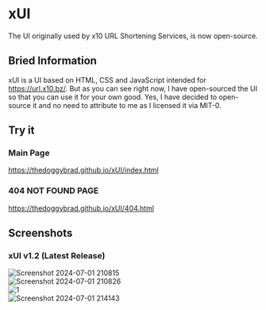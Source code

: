 # xUI
The UI originally used by x10 URL Shortening Services, is now open-source.

## Bried Information
xUI is a UI based on HTML, CSS and JavaScript intended for https://url.x10.bz/. But as you can see right now, I have open-sourced the UI so that you can use it for your own good. Yes, I have decided to open-source it and no need to attribute to me as I licensed it via MIT-0.

## Try it 
### Main Page
https://thedoggybrad.github.io/xUI/index.html

### 404 NOT FOUND PAGE
https://thedoggybrad.github.io/xUI/404.html

## Screenshots
### xUI v1.2 (Latest Release)
![Screenshot 2024-07-01 210815](https://github.com/thedoggybrad/xUI/assets/94173621/d544332c-0307-4231-809d-e80927164343)<br>
![Screenshot 2024-07-01 210826](https://github.com/thedoggybrad/xUI/assets/94173621/fb905aa6-81e6-4743-99d9-ced4bbf25a07)<br>
![1](https://github.com/thedoggybrad/xUI/assets/94173621/091f3251-1d21-4862-9037-79bc40c0275c)<br>
![Screenshot 2024-07-01 214143](https://github.com/thedoggybrad/xUI/assets/94173621/9d3b4732-01eb-48d6-8f7a-cd95a1b647bd)
